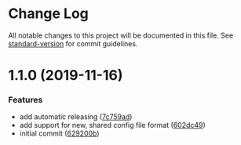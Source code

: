 # Change Log

All notable changes to this project will be documented in this file. See [standard-version](https://github.com/conventional-changelog/standard-version) for commit guidelines.

# 1.1.0 (2019-11-16)


### Features

* add automatic releasing ([7c759ad](https://bitbucket.org/labor-digital/labor-library-sentry-php/commits/7c759ad))
* add support for new, shared config file format ([602dc49](https://bitbucket.org/labor-digital/labor-library-sentry-php/commits/602dc49))
* initial commit ([629200b](https://bitbucket.org/labor-digital/labor-library-sentry-php/commits/629200b))
